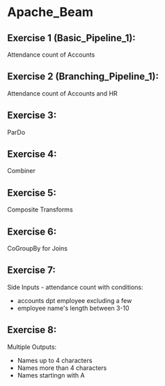 # Apache_Beam

## Exercise 1 (Basic_Pipeline_1):
Attendance count of Accounts

## Exercise 2 (Branching_Pipeline_1):
Attendance count of Accounts and HR

## Exercise 3:
ParDo

## Exercise 4:
Combiner

## Exercise 5:
Composite Transforms

## Exercise 6:
CoGroupBy for Joins

## Exercise 7:
Side Inputs - attendance count with conditions:
   - accounts dpt employee excluding a few
   - employee name's length between 3-10

## Exercise 8:
Multiple Outputs:
   - Names up to 4 characters
   - Names more than 4 characters
   - Names startingn with A
